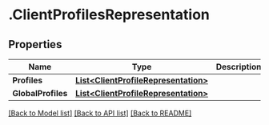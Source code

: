 # .ClientProfilesRepresentation
## Properties

Name | Type | Description | Notes
------------ | ------------- | ------------- | -------------
**Profiles** | [**List&lt;ClientProfileRepresentation&gt;**](ClientProfileRepresentation.md) |  | [optional] 
**GlobalProfiles** | [**List&lt;ClientProfileRepresentation&gt;**](ClientProfileRepresentation.md) |  | [optional] 

[[Back to Model list]](../README.md#documentation-for-models) [[Back to API list]](../README.md#documentation-for-api-endpoints) [[Back to README]](../README.md)

